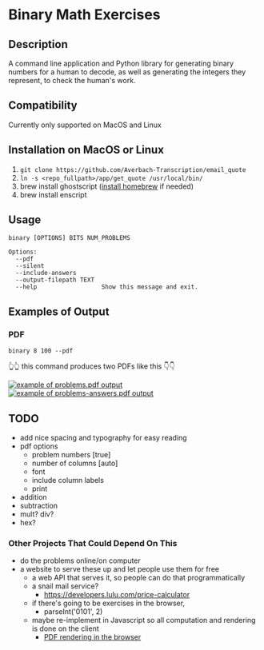 # Binary Math Exercises

## Description

A command line application and Python library for generating binary numbers for a human to decode, as well as generating the integers they represent, to check the human's work.

## Compatibility

Currently only supported on MacOS and Linux

## Installation on MacOS or Linux
1) `git clone https://github.com/Averbach-Transcription/email_quote`
2) `ln -s <repo_fullpath>/app/get_quote /usr/local/bin/`
3) brew install ghostscript ([install homebrew](https://brew.sh) if needed)
4) brew install enscript

## Usage
```
binary [OPTIONS] BITS NUM_PROBLEMS

Options:
  --pdf
  --silent
  --include-answers
  --output-filepath TEXT
  --help                  Show this message and exit.

```

## Examples of Output

### PDF

```binary 8 100 --pdf```

👆👆 this command produces two PDFs like this 👇👇

[![example of problems.pdf output](https://github.com/zevaverbach/binary_quiz/blob/master/examples/problems.png)](https://github.com/zevaverbach/binary_quiz/blob/master/examples/problems.pdf)
[![example of problems-answers.pdf output](https://github.com/zevaverbach/binary_quiz/blob/master/examples/problems-answers.png)](https://github.com/zevaverbach/binary_quiz/blob/master/examples/problems-answers.pdf)

## TODO
- add nice spacing and typography for easy reading
- pdf options
  - problem numbers [true]
  - number of columns [auto]
  - font
  - include column labels
  - print
- addition
- subtraction
- mult? div?
- hex?

### Other Projects That Could Depend On This
- do the problems online/on computer
- a website to serve these up and let people use them for free
  - a web API that serves it, so people can do that programmatically
  - a snail mail service?
    - https://developers.lulu.com/price-calculator
  - if there's going to be exercises in the browser,
    - parseInt('0101', 2)
  - maybe re-implement in Javascript so all computation and rendering is done on the client
    - [PDF rendering in the browser](https://pspdfkit.com/blog/2018/render-pdfs-in-the-browser-with-pdf-js/)
